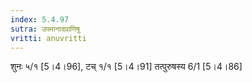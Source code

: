 ```yaml
---
index: 5.4.97
sutra: उपमानादप्राणिषु
vritti: anuvritti
---
```


शुनः  ५/१  [5।4।96], टच् १/१ [5।4।91] तत्पुरुषस्य 6/1 [5।4।86]